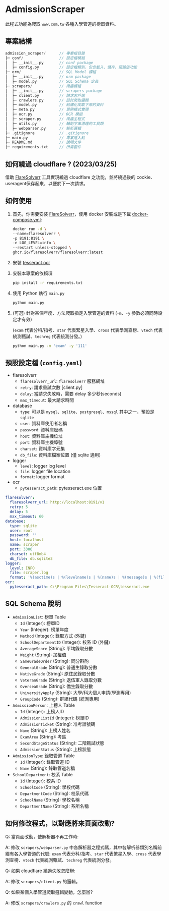 # AdmissionScraper

此程式功能為爬取 `www.com.tw` 各種入學管道的榜單資料。

## 專案結構

```c
admission_scraper/      // 專案根目錄
├─ conf/                // 設定檔模組
│  ├─ __init__.py       // conf package 
│  ├─ config.py         // 設定檔類別，包含載入、儲存、預設值功能
├─ orm/                 // SQL Model 模組
│  ├─ __init__.py       // orm package
│  ├─ model.py          // SQL Schema 定義
├─ scrapers/            // 爬蟲模組
│  ├─ __init__.py       // scrapers package
│  ├─ client.py         // 請求客戶端
│  ├─ crawlers.py       // 設計爬取邏輯
│  ├─ model.py          // 結構化爬取下來的資料
│  ├─ meta.py           // 單例模式實現
│  ├─ ocr.py            // OCR 模組
│  ├─ scraper.py        // 爬蟲主程式
│  ├─ utils.py          // 輔助字串清理的工具類
│  ├─ webparser.py      // 解析邏輯
├─ .gitignore           // .gitignore
├─ main.py              // 專案進入點
├─ README.md            // 說明文件
├─ requirements.txt     // 所需套件
```

## 如何繞過 cloudflare ? (2023/03/25)

借助 [FlareSolverr](https://github.com/FlareSolverr/FlareSolverr) 工具實現繞過 cloudflare 之功能，並將繞過後的 cookie、useragent保存起來，以便於下一次請求。

## 如何使用

1. 首先，你需要安裝 [FlareSolverr](https://github.com/FlareSolverr/FlareSolverr)，使用 docker 安裝或是下載 [docker-compose.yml](https://github.com/FlareSolverr/FlareSolverr/blob/master/docker-compose.yml):

    ```bash
    docker run -d \
    --name=flaresolverr \
    -p 8191:8191 \
    -e LOG_LEVEL=info \
    --restart unless-stopped \
    ghcr.io/flaresolverr/flaresolverr:latest
    ```

2. 安裝 [tesseract ocr](https://tesseract-ocr.github.io/)

3. 安裝本專案的依賴項

    ```bash
    pip install -r requirements.txt
    ```

4. 使用 Python 執行 `main.py`

    ```bash
    python main.py
    ```

5. (可選) 針對某個年度、方法爬取指定入學管道的資料 (`-m`、`-y` 參數必須同時設定才有效)

   (`exam` 代表分科/指考、`star` 代表繁星入學、`cross` 代表學測查榜、`vtech` 代表統測甄試、`techreg` 代表統測分發。)

    ```bash
    python main.py -m 'exam' -y '111'
    ```

## 預設設定檔 (`config.yaml`)

- flaresolverr
  - `flaresolverr_url`: `flaresolverr` 服務網址
  - `retry`: 請求重試次數 [client.py]
  - `delay`: 當請求失敗時，需要 delay 多少秒(seconds)
  - `max_timeout`: 最大請求時間
- database
  - `type`: 可以是 `mysql`、`sqlite`、`postgresql`、`mssql` 其中之一，預設是 `sqlite`
  - `user`: 資料庫使用者名稱
  - `password`: 資料庫密碼
  - `host`: 資料庫主機位址
  - `port`: 資料庫主機埠號
  - `charset`: 資料庫字元集
  - `db_file`: 資料庫檔案位置 (僅 sqlite 適用)
- logger
  - `level`: logger log level
  - `file`: logger file location
  - `format`: logger format
- ocr
  - `pytesseract_path`: pytesseract.exe 位置

```yaml
flaresolverr:
  flaresolverr_url: http://localhost:8191/v1
  retry: 5
  delay: 5
  max_timeout: 60
database:
  type: sqlite
  user: root
  password: ''
  host: localhost
  name: scraper
  port: 3306
  charset: utf8mb4
  db_file: db.sqlite3
logger:
  level: INFO
  file: scraper.log
  format: '%(asctime)s | %(levelname)s | %(name)s | %(message)s | %(filename)s:%(lineno)d'
ocr:
  pytesseract_path: C:\Program Files\Tesseract-OCR\tesseract.exe
```

## SQL Schema 說明

- `AdmissionList`: 榜單 Table
  - `Id` (Integer): 榜單ID
  - `Year` (Integer): 榜單年度
  - `Method` (Integer): 錄取方式 (外鍵)
  - `SchoolDepartmentID` (Integer): 校系 ID (外鍵)
  - `AverageScore` (String): 平均錄取分數
  - `Weight` (String): 加權值
  - `SameGradeOrder` (String): 同分斟酌
  - `GeneralGrade` (String): 普通生錄取分數
  - `NativeGrade` (String): 原住民錄取分數
  - `VeteranGrade` (String): 退伍軍人錄取分數
  - `OverseaGrade` (String): 僑生錄取分數
  - `UniversityApply` (String): 大學/科大個人申請(學測專用)
  - `GroupCode` (String): 群組代碼 (統測專用)
- `AdmissionPerson`: 上榜人 Table
  - `Id` (Integer): 上榜人ID
  - `AdmissionListId` (Integer): 榜單ID
  - `AdmissionTicket` (String): 准考證號碼
  - `Name` (String): 上榜人姓名
  - `ExamArea` (String): 考區
  - `SecondStageStatus` (String): 二階甄試狀態
  - `AdmissionStatus` (String): 上榜狀態
- `AdmissionType`: 錄取管道 Table
  - `Id` (Integer): 錄取管道 ID
  - `Name` (String): 錄取管道名稱
- `SchoolDepartment`: 校系 Table
  - `Id` (Integer): 校系 ID
  - `SchoolCode` (String): 學校代碼
  - `DepartmentCode` (String): 校系代碼
  - `SchoolName` (String): 學校名稱
  - `DepartmentName` (String): 系所名稱

## 如何修改程式，以對應將來頁面改動?

Q: 當頁面改動，使解析器不再工作時:

A: 修改 `scrapers/webparser.py` 中各解析器之程式碼，其中各解析器類別名稱前綴有各入學管道的代號: `exam` 代表分科/指考、`star` 代表繁星入學、`cross` 代表學測查榜、`vtech` 代表統測甄試、`techreg` 代表統測分發。

Q: 如果 cloudflare 繞過失敗怎麼辦:

A: 修改 `scrapers/client.py` 的邏輯。

Q: 如果某個入學管道爬取邏輯變動，怎麼辦?

A: 修改 `scrapers/crawlers.py` 的 `crawl` function
